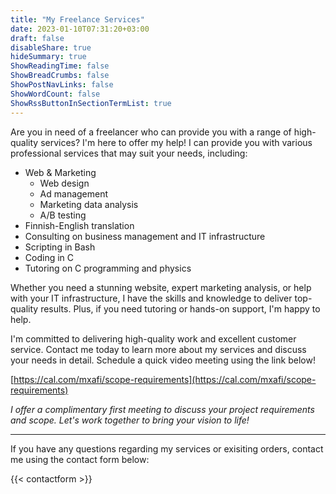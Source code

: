 ```yaml
---
title: "My Freelance Services"
date: 2023-01-10T07:31:20+03:00
draft: false
disableShare: true
hideSummary: true
ShowReadingTime: false
ShowBreadCrumbs: false
ShowPostNavLinks: false
ShowWordCount: false
ShowRssButtonInSectionTermList: true
---
```


Are you in need of a freelancer who can provide you with a range of high-quality services?
I'm here to offer my help! I can provide you with various professional services that may suit your needs, including:

- Web & Marketing
  - Web design
  - Ad management
  - Marketing data analysis
  - A/B testing
- Finnish-English translation
- Consulting on business management and IT infrastructure
- Scripting in Bash
- Coding in C
- Tutoring on C programming and physics

Whether you need a stunning website, expert marketing analysis, or help with your IT infrastructure,
I have the skills and knowledge to deliver top-quality results.
Plus, if you need tutoring or hands-on support, I'm happy to help.

I'm committed to delivering high-quality work and excellent customer service.
Contact me today to learn more about my services and discuss your needs in detail.
Schedule a quick video meeting using the link below!

[https://cal.com/mxafi/scope-requirements](https://cal.com/mxafi/scope-requirements)

*I offer a complimentary first meeting to discuss your project requirements and scope.
Let's work together to bring your vision to life!*

***

If you have any questions regarding my services or exisiting orders, contact me using
the contact form below:

{{< contactform >}}

